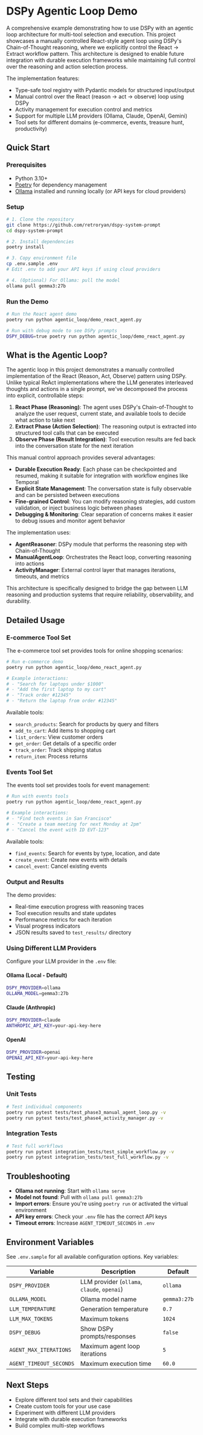 # DSPy Agentic Loop Demo

A comprehensive example demonstrating how to use DSPy with an agentic loop architecture for multi-tool selection and execution. This project showcases a manually controlled React-style agent loop using DSPy's Chain-of-Thought reasoning, where we explicitly control the React → Extract workflow pattern. This architecture is designed to enable future integration with durable execution frameworks while maintaining full control over the reasoning and action selection process.

The implementation features:
- Type-safe tool registry with Pydantic models for structured input/output
- Manual control over the React (reason → act → observe) loop using DSPy
- Activity management for execution control and metrics
- Support for multiple LLM providers (Ollama, Claude, OpenAI, Gemini)
- Tool sets for different domains (e-commerce, events, treasure hunt, productivity)

## Quick Start

### Prerequisites

- Python 3.10+
- [Poetry](https://python-poetry.org/) for dependency management
- [Ollama](https://ollama.ai/) installed and running locally (or API keys for cloud providers)

### Setup

```bash
# 1. Clone the repository
git clone https://github.com/retroryan/dspy-system-prompt
cd dspy-system-prompt

# 2. Install dependencies
poetry install

# 3. Copy environment file
cp .env.sample .env
# Edit .env to add your API keys if using cloud providers

# 4. (Optional) For Ollama: pull the model
ollama pull gemma3:27b
```

### Run the Demo

```bash
# Run the React agent demo
poetry run python agentic_loop/demo_react_agent.py

# Run with debug mode to see DSPy prompts
DSPY_DEBUG=true poetry run python agentic_loop/demo_react_agent.py
```

## What is the Agentic Loop?

The agentic loop in this project demonstrates a manually controlled implementation of the React (Reason, Act, Observe) pattern using DSPy. Unlike typical ReAct implementations where the LLM generates interleaved thoughts and actions in a single prompt, we've decomposed the process into explicit, controllable steps:

1. **React Phase (Reasoning)**: The agent uses DSPy's Chain-of-Thought to analyze the user request, current state, and available tools to decide what action to take next
2. **Extract Phase (Action Selection)**: The reasoning output is extracted into structured tool calls that can be executed
3. **Observe Phase (Result Integration)**: Tool execution results are fed back into the conversation state for the next iteration

This manual control approach provides several advantages:
- **Durable Execution Ready**: Each phase can be checkpointed and resumed, making it suitable for integration with workflow engines like Temporal
- **Explicit State Management**: The conversation state is fully observable and can be persisted between executions
- **Fine-grained Control**: You can modify reasoning strategies, add custom validation, or inject business logic between phases
- **Debugging & Monitoring**: Clear separation of concerns makes it easier to debug issues and monitor agent behavior

The implementation uses:
- **AgentReasoner**: DSPy module that performs the reasoning step with Chain-of-Thought
- **ManualAgentLoop**: Orchestrates the React loop, converting reasoning into actions
- **ActivityManager**: External control layer that manages iterations, timeouts, and metrics

This architecture is specifically designed to bridge the gap between LLM reasoning and production systems that require reliability, observability, and durability.

## Detailed Usage

### E-commerce Tool Set

The e-commerce tool set provides tools for online shopping scenarios:

```bash
# Run e-commerce demo
poetry run python agentic_loop/demo_react_agent.py

# Example interactions:
# - "Search for laptops under $1000"
# - "Add the first laptop to my cart"
# - "Track order #12345"
# - "Return the laptop from order #12345"
```

Available tools:
- `search_products`: Search for products by query and filters
- `add_to_cart`: Add items to shopping cart
- `list_orders`: View customer orders
- `get_order`: Get details of a specific order
- `track_order`: Track shipping status
- `return_item`: Process returns

### Events Tool Set

The events tool set provides tools for event management:

```bash
# Run with events tools
poetry run python agentic_loop/demo_react_agent.py

# Example interactions:
# - "Find tech events in San Francisco"
# - "Create a team meeting for next Monday at 2pm"
# - "Cancel the event with ID EVT-123"
```

Available tools:
- `find_events`: Search for events by type, location, and date
- `create_event`: Create new events with details
- `cancel_event`: Cancel existing events

### Output and Results

The demo provides:
- Real-time execution progress with reasoning traces
- Tool execution results and state updates
- Performance metrics for each iteration
- Visual progress indicators
- JSON results saved to `test_results/` directory

### Using Different LLM Providers

Configure your LLM provider in the `.env` file:

#### Ollama (Local - Default)
```bash
DSPY_PROVIDER=ollama
OLLAMA_MODEL=gemma3:27b
```

#### Claude (Anthropic)
```bash
DSPY_PROVIDER=claude
ANTHROPIC_API_KEY=your-api-key-here
```

#### OpenAI
```bash
DSPY_PROVIDER=openai
OPENAI_API_KEY=your-api-key-here
```

## Testing

### Unit Tests
```bash
# Test individual components
poetry run pytest tests/test_phase3_manual_agent_loop.py -v
poetry run pytest tests/test_phase4_activity_manager.py -v
```

### Integration Tests
```bash
# Test full workflows
poetry run pytest integration_tests/test_simple_workflow.py -v
poetry run pytest integration_tests/test_full_workflow.py -v
```

## Troubleshooting

- **Ollama not running**: Start with `ollama serve`
- **Model not found**: Pull with `ollama pull gemma3:27b`
- **Import errors**: Ensure you're using `poetry run` or activated the virtual environment
- **API key errors**: Check your `.env` file has the correct API keys
- **Timeout errors**: Increase `AGENT_TIMEOUT_SECONDS` in `.env`

## Environment Variables

See `.env.sample` for all available configuration options. Key variables:

| Variable | Description | Default |
|----------|-------------|---------|
| `DSPY_PROVIDER` | LLM provider (`ollama`, `claude`, `openai`) | `ollama` |
| `OLLAMA_MODEL` | Ollama model name | `gemma3:27b` |
| `LLM_TEMPERATURE` | Generation temperature | `0.7` |
| `LLM_MAX_TOKENS` | Maximum tokens | `1024` |
| `DSPY_DEBUG` | Show DSPy prompts/responses | `false` |
| `AGENT_MAX_ITERATIONS` | Maximum agent loop iterations | `5` |
| `AGENT_TIMEOUT_SECONDS` | Maximum execution time | `60.0` |

## Next Steps

- Explore different tool sets and their capabilities
- Create custom tools for your use case
- Experiment with different LLM providers
- Integrate with durable execution frameworks
- Build complex multi-step workflows